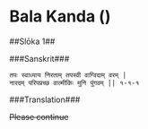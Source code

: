 Bala Kanda ()
=============

##Slōka 1##


###Sanskrit###


	तपः स्वाध्याय निरताम् तपस्वी वाग्विदाम् वरम् |
	नारदम् परिपप्रच्छ वाल्मीकिः मुनि पुंगवम् || १-१-१


###Translation###

~~Please continue~~
